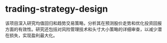 # trading-strategy-design
该项目深入研究均值回归和趋势交易策略，分析其在预测股价走势和优化投资回报方面的有效性。研究还包括对风险管理技术和头寸大小策略的详细审查，以减少潜在损失，实现盈利最大化。
